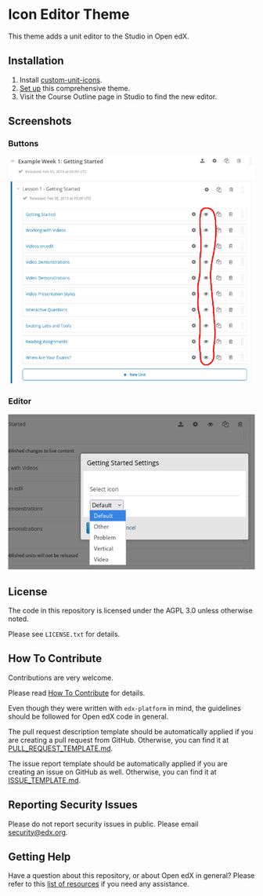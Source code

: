 # Icon Editor Theme

This theme adds a unit editor to the Studio in Open edX.

## Installation

1. Install [custom-unit-icons](https://github.com/open-craft/custom-unit-icons).
1. [Set up](https://edx.readthedocs.io/projects/edx-installing-configuring-and-running/en/open-release-koa.master/ecommerce/theming.html) this comprehensive theme.
1. Visit the Course Outline page in Studio to find the new editor.

## Screenshots

### Buttons

![button](docs/images/button.png)

### Editor

![editor](docs/images/editor.png)

## License

The code in this repository is licensed under the AGPL 3.0 unless
otherwise noted.

Please see `LICENSE.txt` for details.

## How To Contribute

Contributions are very welcome.

Please read [How To Contribute](https://github.com/edx/edx-platform/blob/master/CONTRIBUTING.rst) for details.

Even though they were written with `edx-platform` in mind, the guidelines should be followed for Open edX code in general.

The pull request description template should be automatically applied if you are creating a pull request from GitHub. Otherwise, you can find it at [PULL_REQUEST_TEMPLATE.md](https://github.com/edx/custom-unit-icons-theme/blob/master/.github/PULL_REQUEST_TEMPLATE.md).

The issue report template should be automatically applied if you are creating an issue on GitHub as well. Otherwise, you can find it at [ISSUE_TEMPLATE.md](https://github.com/edx/custom-unit-icons-theme/blob/master/.github/ISSUE_TEMPLATE.md).

Reporting Security Issues
-------------------------

Please do not report security issues in public. Please email security@edx.org.

Getting Help
------------

Have a question about this repository, or about Open edX in general?  Please
refer to this [list of resources](https://open.edx.org/getting-help) if you need any assistance.
